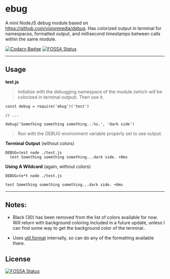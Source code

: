 # ebug
A mini NodeJS debug module based on https://github.com/visionmedia/debug. Has colorized output in terminal for namespaces, formatted output, and millisecond timestamps between calls within the same module.

[![Codacy Badge](https://api.codacy.com/project/badge/Grade/042bd18597844277946a6063cdd14cc2)](https://www.codacy.com/project/l3laze/ebug/dashboard?utm_source=github.com&amp;utm_medium=referral&amp;utm_content=l3laze/ebug&amp;utm_campaign=Badge_Grade_Dashboard)
[![FOSSA Status](https://app.fossa.io/api/projects/git%2Bgithub.com%2Fl3laze%2Febug.svg?type=shield)](https://app.fossa.io/projects/git%2Bgithub.com%2Fl3laze%2Febug?ref=badge_shield)


----


## **Usage**


**test.js**

> Initialize with the debugging namespace of the module (which will be colorized in terminal output). Then use it.

```
const debug = require('ebug')('test')

// ...

debug('Something something something...%s.', 'dark side')
```

> Run with the DEBUG environment variable properly set to see output.

**Terminal Output** (without colors)

```
DEBUG=test node ./test.js
  test Something something something...dark side. +0ms
```

**Using A Wildcard** (again, without colors)

```
DEBUG=te*t node ./test.js

test Something something something...dark side. +0ms
```

----


## **Notes**:
* Black (30) has been removed from the list of colors available for now. Will return with background coloring included in a future update, unless I can find some way to get the background color of the terminal..

* Uses [util.format](https://nodejs.org/api/util.html#util_util_format_format_args) internally, so can do any of the formatting available there.


## License
[![FOSSA Status](https://app.fossa.io/api/projects/git%2Bgithub.com%2Fl3laze%2Febug.svg?type=large)](https://app.fossa.io/projects/git%2Bgithub.com%2Fl3laze%2Febug?ref=badge_large)